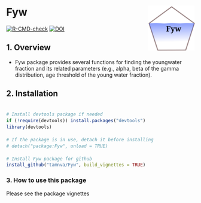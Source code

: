 # Fyw <a href="https://github.com/tamnva/Fyw/blob/master/vignettes/icon.svg"><img src="vignettes/icon.svg" align="right" height="120" /></a>

[![R-CMD-check](https://github.com/tamnva/Fyw/workflows/R-CMD-check/badge.svg)](https://github.com/tamnva/Fyw/actions) [![DOI](https://zenodo.org/badge/615738927.svg)](https://zenodo.org/badge/latestdoi/615738927)


## 1. Overview

- Fyw package provides several functions for finding the youngwater fraction and its related parameters (e.g., alpha, beta of the gamma distribution, age threshold of the young water fraction).

## 2. Installation

``` r

# Install devtools package if needed
if (!require(devtools)) install.packages("devtools")
library(devtools)

# If the package is in use, detach it before installing
# detach("package:Fyw", unload = TRUE)

# Install Fyw package for github
install_github("tamnva/Fyw", build_vignettes = TRUE)
```

### 3. How to use this package

Please see the package vignettes

